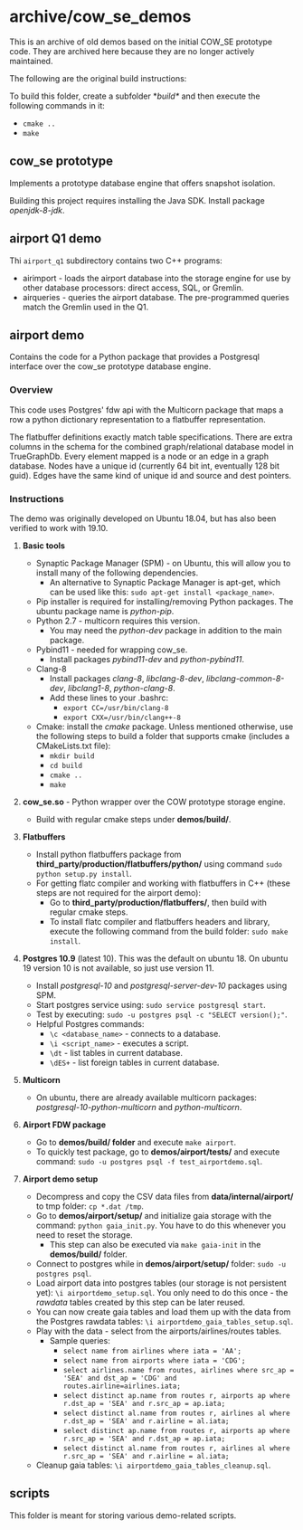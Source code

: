 # archive/cow_se_demos
This is an archive of old demos based on the initial COW_SE prototype code. They are archived here because they are no longer actively maintained.

The following are the original build instructions:

To build this folder, create a subfolder **build\** and then execute the following commands in it:
* `cmake ..`
* `make`

## cow_se prototype

Implements a prototype database engine that offers snapshot isolation.

Building this project requires installing the Java SDK. Install package *openjdk-8-jdk*.

## airport Q1 demo

Thi `airport_q1` subdirectory contains two C++ programs:
* airimport - loads the airport database into the storage engine for use by other database processors: direct access, SQL, or Gremlin.
* airqueries - queries the airport database. The pre-programmed queries match the Gremlin used in the Q1.

## airport demo

Contains the code for a Python package that provides a Postgresql interface over the cow_se prototype database engine.

### Overview

This code uses Postgres' fdw api with the Multicorn package that maps a row a python dictionary representation to a flatbuffer representation.

The flatbuffer definitions exactly match table specifications. There are extra columns in the schema for the combined graph/relational database model in TrueGraphDb. Every element mapped is a node or an edge in a graph database. Nodes have a unique id (currently 64 bit int, eventually 128 bit guid). Edges have the same kind of unique id and source and dest pointers.

### Instructions

The demo was originally developed on Ubuntu 18.04, but has also been verified to work with 19.10.

1. **Basic tools**
   * Synaptic Package Manager (SPM) - on Ubuntu, this will allow you to install many of the following dependencies.
     * An alternative to Synaptic Package Manager is apt-get, which can be used like this: ```sudo apt-get install <package_name>```.
   * Pip installer is required for installing/removing Python packages. The ubuntu package name is *python-pip*.
   * Python 2.7 - multicorn requires this version.
     * You may need the *python-dev* package in addition to the main package.
   * Pybind11 - needed for wrapping cow_se.
     * Install packages *pybind11-dev* and *python-pybind11*.
   * Clang-8
     * Install packages *clang-8*, *libclang-8-dev*, *libclang-common-8-dev*, *libclang1-8*, *python-clang-8*.
     * Add these lines to your .bashrc:
       * ```export CC=/usr/bin/clang-8```
       * ```export CXX=/usr/bin/clang++-8```
   * Cmake: install the *cmake* package. Unless mentioned otherwise, use the following steps to build a folder that supports cmake (includes a CMakeLists.txt file):
     * ```mkdir build```
     * ```cd build```
     * ```cmake ..```
     * ```make```

2. **cow_se.so** - Python wrapper over the COW prototype storage engine.
   * Build with regular cmake steps under **demos/build/**.

3. **Flatbuffers**
   * Install python flatbuffers package from **third_party/production/flatbuffers/python/** using command ```sudo python setup.py install```.
   * For getting flatc compiler and working with flatbuffers in C++ (these steps are not required for the airport demo):
     * Go to **third_party/production/flatbuffers/**, then build with regular cmake steps.
     * To install flatc compiler and flatbuffers headers and library, execute the following command from the build folder: ```sudo make install```.

4. **Postgres 10.9** (latest 10). This was the default on ubuntu 18. On ubuntu 19 version 10 is not available, so just use version 11.
   * Install *postgresql-10* and *postgresql-server-dev-10* packages using SPM.
   * Start postgres service using: ```sudo service postgresql start```.
   * Test by executing: ```sudo -u postgres psql -c "SELECT version();"```.
   * Helpful Postgres commands:
     * ```\c <database_name>``` - connects to a database.
     * ```\i <script_name>``` - executes a script.
     * ```\dt``` - list tables in current database.
     * ```\dES+``` - list foreign tables in current database.

5. **Multicorn**
   * On ubuntu, there are already available multicorn packages: *postgresql-10-python-multicorn* and *python-multicorn*.

6. **Airport FDW package**
   * Go to **demos/build/ folder** and execute ```make airport```.
   * To quickly test package, go to **demos/airport/tests/** and execute command: ```sudo -u postgres psql -f test_airportdemo.sql```.

7. **Airport demo setup**
   * Decompress and copy the CSV data files from **data/internal/airport/** to tmp folder: ```cp *.dat /tmp```.
   * Go to **demos/airport/setup/** and initialize gaia storage with the command: ```python gaia_init.py```. You have to do this whenever you need to reset the storage.
     * This step can also be executed via ```make gaia-init``` in the **demos/build/** folder.
   * Connect to postgres while in **demos/airport/setup/** folder: ```sudo -u postgres psql```.
   * Load airport data into postgres tables (our storage is not persistent yet): ```\i airportdemo_setup.sql```. You only need to do this once - the *rawdata* tables created by this step can be later reused.
   * You can now create gaia tables and load them up with the data from the Postgres rawdata tables: ```\i airportdemo_gaia_tables_setup.sql```.
   * Play with the data - select from the airports/airlines/routes tables.
     * Sample queries:
       * ```select name from airlines where iata = 'AA';```
       * ```select name from airports where iata = 'CDG';```
       * ```select airlines.name from routes, airlines where src_ap = 'SEA' and dst_ap = 'CDG' and routes.airline=airlines.iata;```
       * ```select distinct ap.name from routes r, airports ap where r.dst_ap = 'SEA' and r.src_ap = ap.iata;```
       * ```select distinct al.name from routes r, airlines al where r.dst_ap = 'SEA' and r.airline = al.iata;```
       * ```select distinct ap.name from routes r, airports ap where r.src_ap = 'SEA' and r.dst_ap = ap.iata;```
       * ```select distinct al.name from routes r, airlines al where r.src_ap = 'SEA' and r.airline = al.iata;```
   * Cleanup gaia tables: ```\i airportdemo_gaia_tables_cleanup.sql```.

## scripts

This folder is meant for storing various demo-related scripts.
